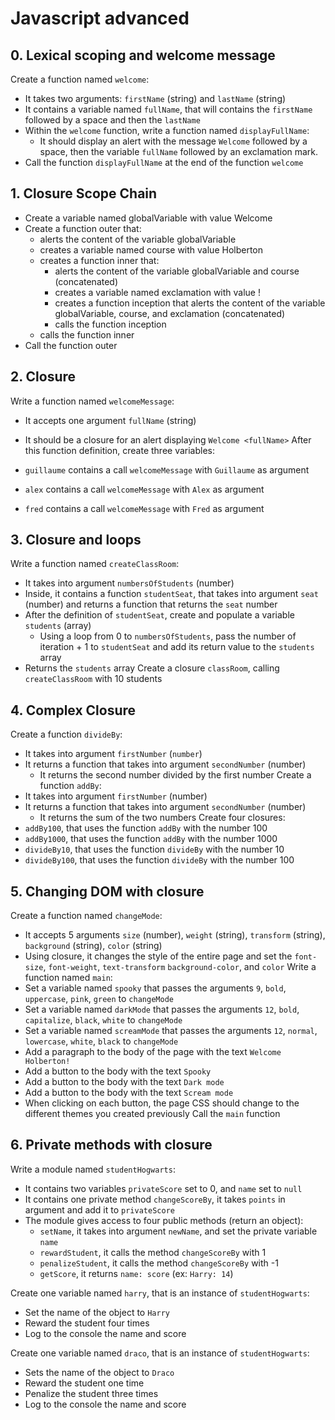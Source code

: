 # Javascript advanced

## 0. Lexical scoping and welcome message
Create a function named ```welcome```:
* It takes two arguments: ```firstName``` (string) and ```lastName``` (string)
* It contains a variable named ```fullName```, that will contains the ```firstName``` followed by a space and then the ```lastName```
* Within the ```welcome``` function, write a function named ```displayFullName```:
    * It should display an alert with the message ```Welcome``` followed by a space, then the variable ```fullName``` followed by an exclamation mark.
* Call the function ```displayFullName``` at the end of the function ```welcome```

## 1. Closure Scope Chain
* Create a variable named globalVariable with value Welcome
* Create a function outer that:
    * alerts the content of the variable globalVariable
    * creates a variable named course with value Holberton
    * creates a function inner that:
        * alerts the content of the variable globalVariable and course (concatenated)
        * creates a variable named exclamation with value !
        * creates a function inception that alerts the content of the variable globalVariable, course, and exclamation (concatenated)
        * calls the function inception
    * calls the function inner
* Call the function outer

## 2. Closure
Write a function named ```welcomeMessage```:

* It accepts one argument ```fullName``` (string)
* It should be a closure for an alert displaying ```Welcome <fullName>```
After this function definition, create three variables:

* ```guillaume``` contains a call ```welcomeMessage``` with ```Guillaume``` as argument
* ```alex``` contains a call ```welcomeMessage``` with ```Alex``` as argument
* ```fred``` contains a call ```welcomeMessage``` with ```Fred``` as argument

## 3. Closure and loops
Write a function named ```createClassRoom```:
* It takes into argument ```numbersOfStudents``` (number)
* Inside, it contains a function ```studentSeat```, that takes into argument ```seat``` (number) and returns a function that returns the ```seat``` number
* After the definition of ```studentSeat```, create and populate a variable ```students``` (array)
    * Using a loop from 0 to ```numbersOfStudents```, pass the number of iteration + 1 to ```studentSeat``` and add its return value to the ```students``` array
* Returns the ```students``` array
Create a closure ```classRoom```, calling ```createClassRoom``` with 10 students

## 4. Complex Closure
Create a function ```divideBy```:
* It takes into argument ```firstNumber``` (```number```)
* It returns a function that takes into argument ```secondNumber``` (number)
    * It returns the second number divided by the first number
Create a function ```addBy```:
* It takes into argument ```firstNumber``` (number)
* It returns a function that takes into argument ```secondNumber``` (number)
    * It returns the sum of the two numbers
Create four closures:
* ```addBy100```, that uses the function ```addBy``` with the number 100
* ```addBy1000```, that uses the function ```addBy``` with the number 1000
* ```divideBy10```, that uses the function ```divideBy``` with the number 10
* ```divideBy100```, that uses the function ```divideBy``` with the number 100

## 5. Changing DOM with closure
Create a function named ```changeMode```:
* It accepts 5 arguments ```size``` (number), ```weight``` (string), ```transform``` (string), ```background``` (string), ```color``` (string)
* Using closure, it changes the style of the entire page and set the ```font-size```, ```font-weight```, ```text-transform``` ```background-color```, and ```color```
Write a function named ```main```:
* Set a variable named ```spooky``` that passes the arguments ```9```, ```bold```, ```uppercase```, ```pink```, ```green``` to ```changeMode```
* Set a variable named ```darkMode``` that passes the arguments ```12```, ```bold```, ```capitalize```, ```black```, ```white``` to ```changeMode```
* Set a variable named ```screamMode``` that passes the arguments ```12```, ```normal```, ```lowercase```, ```white```, ```black``` to ```changeMode```
* Add a paragraph to the body of the page with the text ```Welcome Holberton!```
* Add a button to the body with the text ```Spooky```
* Add a button to the body with the text ```Dark mode```
* Add a button to the body with the text ```Scream mode```
* When clicking on each button, the page CSS should change to the different themes you created previously
Call the ```main``` function

## 6. Private methods with closure
Write a module named ```studentHogwarts```:
* It contains two variables ```privateScore``` set to 0, and ```name``` set to ```null```
* It contains one private method ```changeScoreBy```, it takes ```points``` in argument and add it to ```privateScore```
* The module gives access to four public methods (return an object):
    * ```setName```, it takes into argument ```newName```, and set the private variable ```name```
    * ```rewardStudent```, it calls the method ```changeScoreBy``` with 1
    * ```penalizeStudent```, it calls the method ```changeScoreBy``` with -1
    * ```getScore```, it returns ```name: score``` (ex: ```Harry: 14```)

Create one variable named ```harry```, that is an instance of ```studentHogwarts```:
* Set the name of the object to ```Harry```
* Reward the student four times
* Log to the console the name and score

Create one variable named ```draco```, that is an instance of ```studentHogwarts```:
* Sets the name of the object to ```Draco```
* Reward the student one time
* Penalize the student three times
* Log to the console the name and score
